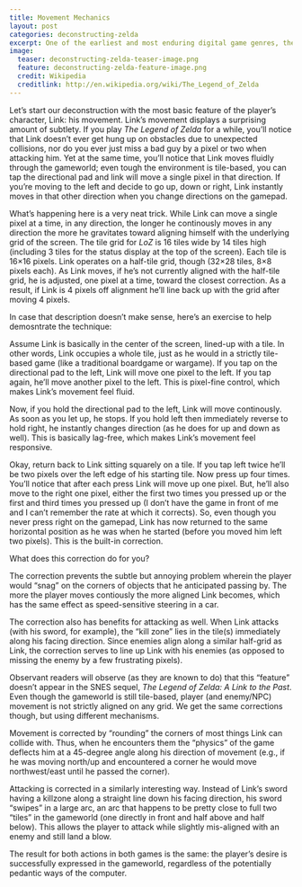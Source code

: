 ```yaml
---
title: Movement Mechanics
layout: post
categories: deconstructing-zelda
excerpt: One of the earliest and most enduring digital game genres, the adventure game's basic template is simple.
image:
  teaser: deconstructing-zelda-teaser-image.png
  feature: deconstructing-zelda-feature-image.png
  credit: Wikipedia
  creditlink: http://en.wikipedia.org/wiki/The_Legend_of_Zelda
---
```


<p>Let’s start our deconstruction with the most basic feature of the player’s character, Link: his movement. Link’s movement displays a surprising amount of subtlety. If you play <em>The Legend of Zelda</em> for a while, you’ll notice that Link doesn’t ever get hung up on obstacles due to unexpected collisions, nor do you ever just miss a bad guy by a pixel or two when attacking him. Yet at the same time, you’ll notice that Link moves fluidly through the gameworld; even tough the environment is tile-based, you can tap the directional pad and link will move a single pixel in that direction. If you’re moving to the left and decide to go up, down or right, Link instantly moves in that other direction when you change directions on the gamepad.</p>

<p>What’s happening here is a very neat trick. While Link can move a single pixel at a time, in any direction, the longer he continously moves in any direction the more he gravitates toward aligning himself with the underlying grid of the screen. The tile grid for <em>LoZ</em> is 16 tiles wide by 14 tiles high (including 3 tiles for the status display at the top of the screen). Each tile is 16×16 pixels. Link operates on a half-tile grid, though (32×28 tiles, 8×8 pixels each). As Link moves, if he’s not currently aligned with the half-tile grid, he is adjusted, one pixel at a time, toward the closest correction. As a result, if Link is 4 pixels off alignment he’ll line back up with the grid after moving 4 pixels.</p>

<p>In case that description doesn’t make sense, here’s an exercise to help demosntrate the technique:</p>

<p>Assume Link is basically in the center of the screen, lined-up with a tile. In other words, Link occupies a whole tile, just as he would in a strictly tile-based game (like a traditional boardgame or wargame). If you tap on the directional pad to the left, Link will move one pixel to the left. If you tap again, he’ll move another pixel to the left. This is pixel-fine control, which makes Link’s movement feel fluid.</p>

<p>Now, if you hold the directional pad to the left, Link will move continously. As soon as you let up, he stops. If you hold left then immediately reverse to hold right, he instantly changes direction (as he does for up and down as well). This is basically lag-free, which makes Link’s movement feel responsive.</p>

<p>Okay, return back to Link sitting squarely on a tile. If you tap left twice he’ll be two pixels over the left edge of his starting tile. Now press up four times. You’ll notice that after each press Link will move up one pixel. But, he’ll also move to the right one pixel, either the first two times you pressed up or the first and third times you pressed up (I don’t have the game in front of me and I can’t remember the rate at which it corrects). So, even though you never press right on the gamepad, Link has now returned to the same horizontal position as he was when he started (before you moved him left two pixels). This is the built-in correction.</p>

<p>What does this correction do for you?</p>

<p>The correction prevents the subtle but annoying problem wherein the player would “snag” on the corners of objects that he anticipated passing by. The more the player moves contiously the more aligned Link becomes, which has the same effect as speed-sensitive steering in a car.</p>

<p>The correction also has benefits for attacking as well. When Link attacks (with his sword, for example), the “kill zone” lies in the tile(s) immediately along his facing direction. Since enemies align along a similar half-grid as Link, the correction serves to line up Link with his enemies (as opposed to missing the enemy by a few frustrating pixels).</p>

<p>Observant readers will observe (as they are known to do) that this “feature” doesn’t appear in the SNES sequel, <em>The Legend of Zelda: A Link to the Past</em>. Even though the gameworld is still tile-based, player (and enemy/NPC) movement is not strictly aligned on any grid. We get the same corrections though, but using different mechanisms.</p>

<p>Movement is corrected by “rounding” the corners of most things Link can collide with. Thus, when he encounters them the “physics” of the game deflects him at a 45-degree angle along his direction of movement (e.g., if he was moving north/up and encountered a corner he would move northwest/east until he passed the corner).</p>

<p>Attacking is corrected in a similarly interesting way. Instead of Link’s sword having a killzone along a straight line down his facing direction, his sword “swipes” in a large arc, an arc that happens to be pretty close to full two “tiles” in the gameworld (one directly in front and half above and half below). This allows the player to attack while slightly mis-aligned with an enemy and still land a blow.</p>

<p>The result for both actions in both games is the same: the player’s desire is successfully expressed in the gameworld, regardless of the potentially pedantic ways of the computer.</p>